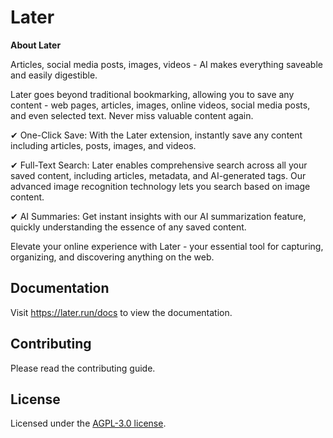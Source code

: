 # Later

**About Later**

Articles, social media posts, images, videos - AI makes everything saveable and easily digestible.

Later goes beyond traditional bookmarking, allowing you to save any content - web pages, articles, images, online videos, social media posts, and even selected text. Never miss valuable content again.

✔ One-Click Save: With the Later extension, instantly save any content including articles, posts, images, and videos.

✔ Full-Text Search: Later enables comprehensive search across all your saved content, including articles, metadata, and AI-generated tags. Our advanced image recognition technology lets you search based on image content.

✔ AI Summaries: Get instant insights with our AI summarization feature, quickly understanding the essence of any saved content.

Elevate your online experience with Later - your essential tool for capturing, organizing, and discovering anything on the web.

## Documentation
Visit https://later.run/docs to view the documentation.

## Contributing
Please read the contributing guide.

## License
Licensed under the [AGPL-3.0 license](LICENSE).
